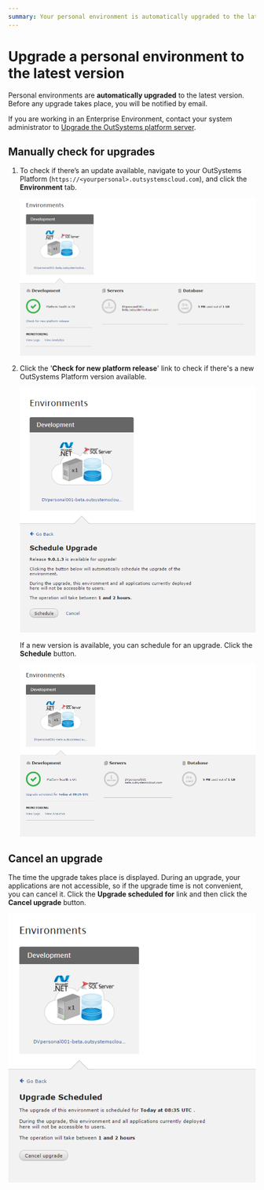 ```yaml
---
summary: Your personal environment is automatically upgraded to the latest version. If you want to be using the latest version, you can check if upgrades are available.
---
```


# Upgrade a personal environment to the latest version

Personal environments are **automatically upgraded** to the latest version. Before any upgrade takes place, you will be notified by email.

If you are working in an Enterprise Environment, contact your system administrator to [Upgrade the OutSystems platform server](https://success.outsystems.com/Support/Enterprise_Customers/Upgrading/01_Upgrade_OutSystems_Platform).

## Manually check for upgrades

1. To check if there’s an update available, navigate to your OutSystems Platform (`https://<yourpersonal>.outsystemscloud.com`), and click the **Environment** tab.

    ![](images/upgrade-latest-version_0.png)

1. Click the '**Check for new platform release**' link to check if there's a new OutSystems Platform version available.

    ![](images/upgrade-latest-version_1.png)

    If a new version is available, you can schedule for an upgrade. Click the **Schedule** button.

    ![](images/upgrade-latest-version_2.png)

## Cancel an upgrade

The time the upgrade takes place is displayed. During an upgrade, your applications are not accessible, so if the upgrade time is not convenient, you can cancel it. Click the **Upgrade scheduled for** link and then click the **Cancel upgrade** button.

![](images/upgrade-latest-version_3.png)
